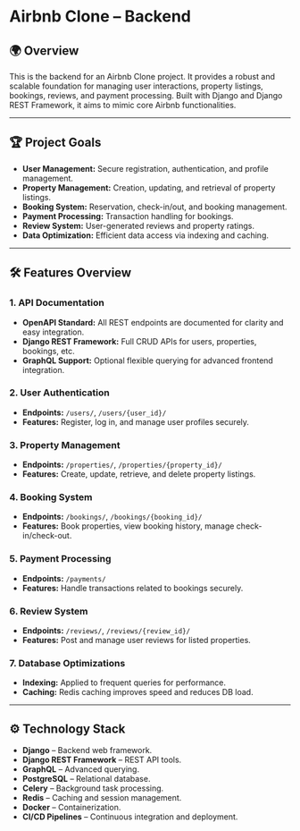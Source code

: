 # Airbnb Clone – Backend

## 🌍 Overview

This is the backend for an Airbnb Clone project. It provides a robust and scalable foundation for managing user interactions, property listings, bookings, reviews, and payment processing. Built with Django and Django REST Framework, it aims to mimic core Airbnb functionalities.

---

## 🏆 Project Goals

- **User Management:** Secure registration, authentication, and profile management.
- **Property Management:** Creation, updating, and retrieval of property listings.
- **Booking System:** Reservation, check-in/out, and booking management.
- **Payment Processing:** Transaction handling for bookings.
- **Review System:** User-generated reviews and property ratings.
- **Data Optimization:** Efficient data access via indexing and caching.

---

## 🛠️ Features Overview

### 1. API Documentation
- **OpenAPI Standard:** All REST endpoints are documented for clarity and easy integration.
- **Django REST Framework:** Full CRUD APIs for users, properties, bookings, etc.
- **GraphQL Support:** Optional flexible querying for advanced frontend integration.

### 2. User Authentication
- **Endpoints:** `/users/`, `/users/{user_id}/`
- **Features:** Register, log in, and manage user profiles securely.

### 3. Property Management
- **Endpoints:** `/properties/`, `/properties/{property_id}/`
- **Features:** Create, update, retrieve, and delete property listings.

### 4. Booking System
- **Endpoints:** `/bookings/`, `/bookings/{booking_id}/`
- **Features:** Book properties, view booking history, manage check-in/check-out.

### 5. Payment Processing
- **Endpoints:** `/payments/`
- **Features:** Handle transactions related to bookings securely.

### 6. Review System
- **Endpoints:** `/reviews/`, `/reviews/{review_id}/`
- **Features:** Post and manage user reviews for listed properties.

### 7. Database Optimizations
- **Indexing:** Applied to frequent queries for performance.
- **Caching:** Redis caching improves speed and reduces DB load.

---

## ⚙️ Technology Stack

- **Django** – Backend web framework.
- **Django REST Framework** – REST API tools.
- **GraphQL** – Advanced querying.
- **PostgreSQL** – Relational database.
- **Celery** – Background task processing.
- **Redis** – Caching and session management.
- **Docker** – Containerization.
- **CI/CD Pipelines** – Continuous integration and deployment.
